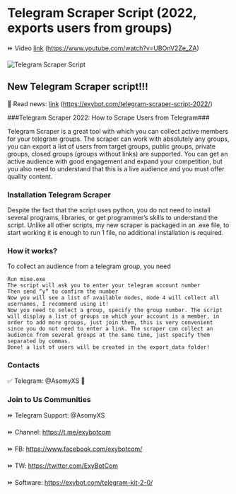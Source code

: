 # Telegram Scraper Script (2022, exports users from groups) #
⏩ Video [link](https://www.youtube.com/watch?v=UBOnV2Ze_ZA) (https://www.youtube.com/watch?v=UBOnV2Ze_ZA)

![Telegram Scraper Script](http://joxi.ru/5md1Pxxhq5RRl2.jpg)

## New Telegram Scraper script!!! ##



📰 Read news: [link](https://exybot.com/telegram-scraper-script-2022/) (https://exybot.com/telegram-scraper-script-2022/)


###Telegram Scraper 2022: How to Scrape Users from Telegram###

Telegram Scraper is a great tool with which you can collect active members for your telegram groups. The scraper can work with absolutely any groups, you can export a list of users from target groups, public groups, private groups, closed groups (groups without links) are supported. You can get an active audience with good engagement and expand your competition, but you also need to understand that this is a live audience and you must offer quality content.

 
### Installation Telegram Scraper ###

Despite the fact that the script uses python, you do not need to install several programs, libraries, or get programmer’s skills to understand the script. Unlike all other scripts, my new scraper is packaged in an .exe file, to start working it is enough to run 1 file, no additional installation is required.

 
### How it works? ###

To collect an audience from a telegram group, you need

    Run mine.exe
    The script will ask you to enter your telegram account number
    Then send “y” to confirm the number
    Now you will see a list of available modes, mode 4 will collect all usernames, I recommend using it!
    Now you need to select a group, specify the group number. The script will display a list of groups in which your account is a member, in order to add more groups, just join them, this is very convenient since you do not need to enter a link. The scraper can collect an audience from several groups at the same time, just specify them separated by commas.
    Done! a list of users will be created in the export_data folder!

### Contacts ###
✅ Telegram: @AsomyXS  🐧

### Join to Us Communities ###

⏩ Telegram Support: @AsomyXS

⏩ Channel: https://t.me/exybotcom

⏩ FB: https://www.facebook.com/exybotcom/

⏩ TW: https://twitter.com/ExyBotCom

⏩ Software: https://exybot.com/telegram-kit-2-0/


